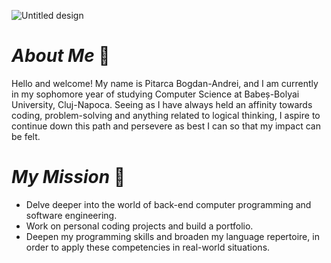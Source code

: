 ![Untitled design](https://github.com/user-attachments/assets/c2b180b6-4609-4ad3-bb06-d8aff9aefd39)



# ***About Me*** 🌱
Hello and welcome! My name is Pitarca Bogdan-Andrei, and I am currently in my sophomore year of studying Computer Science at Babeș-Bolyai University, Cluj-Napoca. Seeing as I have always held an affinity towards coding, problem-solving and anything related to logical thinking, I aspire to continue down this path and persevere as best I can so that my impact can be felt.

# ***My Mission*** 🔎
- Delve deeper into the world of back-end computer programming and software engineering.
- Work on personal coding projects and build a portfolio.
- Deepen my programming skills and broaden my language repertoire, in order to apply these competencies in real-world situations.

<!--
**bogdan-andrei-pitarca/bogdan-andrei-pitarca** is a ✨ _special_ ✨ repository because its `README.md` (this file) appears on your GitHub profile.

Here are some ideas to get you started:

- 🔭 I’m currently working on ...
- 🌱 I’m currently learning ...
- 👯 I’m looking to collaborate on ...
- 🤔 I’m looking for help with ...
- 💬 Ask me about ...
- 📫 How to reach me: ...
- 😄 Pronouns: ...
- ⚡ Fun fact: ...
-->
